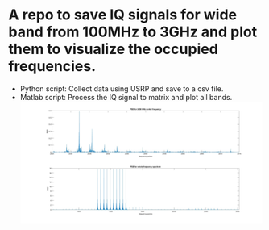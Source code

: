# A repo to save IQ signals for wide band from 100MHz to 3GHz and plot them to visualize the occupied frequencies.
- Python script: Collect data using USRP and save to a csv file.
- Matlab script: Process the IQ signal to matrix and plot all bands.
![2.45GHz center frequency and Whole band from 100MHz to 3GHz](./results_fullband_2450PSD.jpg)
